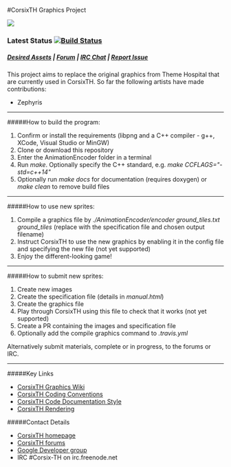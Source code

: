 #CorsixTH Graphics Project

![](http://i.imgur.com/fYp148T.jpg)
### Latest Status [![Build Status](https://travis-ci.org/CorsixTH/CorsixTH-Graphics.svg?branch=master)](https://travis-ci.org/CorsixTH/CorsixTH-Graphics)

##### [Desired Assets](https://github.com/CorsixTH/CorsixTH-Graphics/New-Assets) | [Forum](http://forums.corsixth.com) | [IRC Chat](http://webchat.freenode.net/?channels=corsix-th) | [Report Issue](https://github.com/CorsixTH/CorsixTH-Graphics/issues/new) <!-- [![Windows Build Status](https://ci.appveyor.com/api/projects/status/github/CorsixTH/CorsixTH-Graphics?branch=master&svg=true)](https://ci.appveyor.com/project/TheCycoONE/corsixth-Graphics) -->

This project aims to replace the original graphics from Theme Hospital that are currently used in CorsixTH.
So far the following artists have made contributions:

- Zephyris

---

#####How to build the program:

1. Confirm or install the requirements (libpng and a C++ compiler - g++, XCode, Visual Studio or MinGW)
2. Clone or download this repository
3. Enter the AnimationEncoder folder in a terminal
4. Run *make*. Optionally specify the C++ standard, e.g. *make CCFLAGS="-std=c++14"*
5. Optionally run *make docs* for documentation (requires doxygen) or *make clean* to remove build files

---

#####How to use new sprites:

1. Compile a graphics file by *./AnimationEncoder/encoder ground_tiles.txt ground_tiles* (replace with the specification file and chosen output filename)
2. Instruct CorsixTH to use the new graphics by enabling it in the config file and specifying the new file (not yet supported)
3. Enjoy the different-looking game!

---

#####How to submit new sprites:

1. Create new images
2. Create the specification file (details in *manual.html*)
3. Create the graphics file
4. Play through CorsixTH using this file to check that it works (not yet supported)
5. Create a PR containing the images and specification file
6. Optionally add the compile graphics command to *.travis.yml*

Alternatively submit materials, complete or in progress, to the forums or IRC.

---

#####Key Links

- [CorsixTH Graphics Wiki](https://github.com/CorsixTH/CorsixTH-Graphics/wiki)
- [CorsixTH Coding Conventions](https://github.com/CorsixTH/CorsixTH/wiki/Coding-Conventions)
- [CorsixTH Code Documentation Style](https://github.com/CorsixTH/CorsixTH/wiki/CodeDocumentationStyle)
- [CorsixTH Rendering](https://github.com/CorsixTH/CorsixTH/wiki/Rendering)

#####Contact Details

- [CorsixTH homepage](http://forums.corsixth.com/)
- [CorsixTH forums](http://forums.corsixth.com/)
- [Google Developer group](http://groups.google.com/group/corsix-th-dev)
- IRC #Corsix-TH on irc.freenode.net
